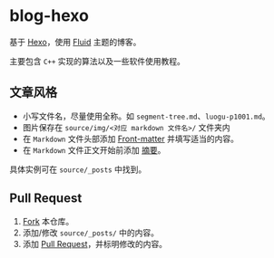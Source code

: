 # blog-hexo

基于 [Hexo](https://github.com/hexojs/hexo)，使用 [Fluid](https://github.com/fluid-dev/hexo-theme-fluid) 主题的博客。

主要包含 `C++` 实现的算法以及一些软件使用教程。

## 文章风格

* 小写文件名，尽量使用全称。如 `segment-tree.md`、`luogu-p1001.md`。
* 图片保存在 `source/img/<对应 markdown 文件名>/` 文件夹内
* 在 `Markdown` 文件头部添加 [Front-matter](https://hexo.io/zh-cn/docs/front-matter) 并填写适当的内容。
* 在 `Markdown` 文件正文开始前添加 [摘要](https://hexo.fluid-dev.com/docs/guide/#文章摘要)。

具体实例可在 `source/_posts` 中找到。

## Pull Request

1. [Fork](https://github.com/operapeking/blog-hexo/fork) 本仓库。
2. 添加/修改 `source/_posts/` 中的内容。
3. 添加 [Pull Request](https://github.com/operapeking/blog-hexo/pulls)，并标明修改的内容。
